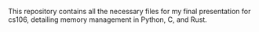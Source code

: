 This repository contains all the necessary files for my final presentation for cs106, detailing memory management in Python, C, and Rust.